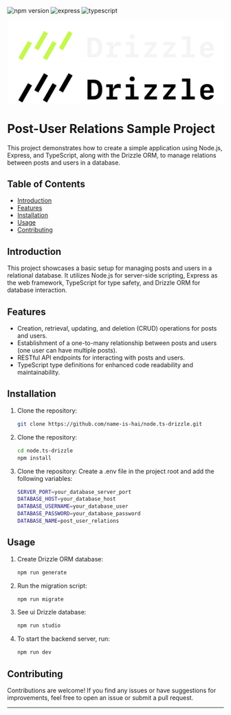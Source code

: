 ![npm version](https://img.shields.io/badge/npm-v21.5.0-green)
![express](https://img.shields.io/badge/Express.js-404D59?style=for-the-badge)
![typescript](https://img.shields.io/badge/TypeScript-007ACC?style=for-the-badge&logo=typescript&logoColor=white)
<div align="center">
  <img src="https://raw.githubusercontent.com/drizzle-team/drizzle-orm/fed7bde872d649056888a53be72726bd5b7cbb55/misc/readme/logo-github-sq-dark.svg#gh-dark-mode-only" />
  <img src="https://raw.githubusercontent.com/drizzle-team/drizzle-orm/fed7bde872d649056888a53be72726bd5b7cbb55/misc/readme/logo-github-sq-light.svg#gh-light-mode-only" />
</div>

# Post-User Relations Sample Project

This project demonstrates how to create a simple application using Node.js, Express, and TypeScript, along with the Drizzle ORM, to manage relations between posts and users in a database.

## Table of Contents

- [Introduction](#introduction)
- [Features](#features)
- [Installation](#installation)
- [Usage](#usage)
- [Contributing](#contributing)

## Introduction

This project showcases a basic setup for managing posts and users in a relational database. It utilizes Node.js for server-side scripting, Express as the web framework, TypeScript for type safety, and Drizzle ORM for database interaction.

## Features

- Creation, retrieval, updating, and deletion (CRUD) operations for posts and users.
- Establishment of a one-to-many relationship between posts and users (one user can have multiple posts).
- RESTful API endpoints for interacting with posts and users.
- TypeScript type definitions for enhanced code readability and maintainability.

## Installation

1. Clone the repository:

   ```bash
   git clone https://github.com/name-is-hai/node.ts-drizzle.git
2. Clone the repository:

   ```bash
   cd node.ts-drizzle
   npm install
3. Clone the repository:
  Create a .env file in the project root and add the following variables:
   ```bash
   SERVER_PORT=your_database_server_port
   DATABASE_HOST=your_database_host
   DATABASE_USERNAME=your_database_user
   DATABASE_PASSWORD=your_database_password
   DATABASE_NAME=post_user_relations
   
## Usage

1. Create Drizzle ORM database:

   ```bash
   npm run generate
2. Run the migration script:

   ```bash
   npm run migrate
   
2. See ui Drizzle database:

   ```bash
   npm run studio
3. To start the backend server, run:
   
   ```bash
   npm run dev
## Contributing
Contributions are welcome! If you find any issues or have suggestions for improvements, feel free to open an issue or submit a pull request.
****
